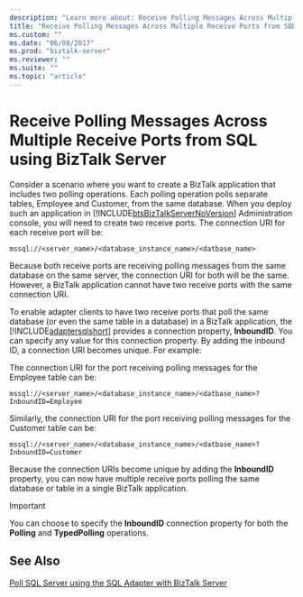 ```yaml
---
description: "Learn more about: Receive Polling Messages Across Multiple Receive Ports from SQL using BizTalk Server"
title: "Receive Polling Messages Across Multiple Receive Ports from SQL using BizTalk Server"
ms.custom: ""
ms.date: "06/08/2017"
ms.prod: "biztalk-server"
ms.reviewer: ""
ms.suite: ""
ms.topic: "article"
---
```

# Receive Polling Messages Across Multiple Receive Ports from SQL using BizTalk Server
Consider a scenario where you want to create a BizTalk application that includes two polling operations. Each polling operation polls separate tables, Employee and Customer, from the same database. When you deploy such an application in [!INCLUDE[btsBizTalkServerNoVersion](../../includes/btsbiztalkservernoversion-md.md)] Administration console, you will need to create two receive ports. The connection URI for each receive port will be:  
  
```  
mssql://<server_name>/<database_instance_name>/<datbase_name>  
```  
  
 Because both receive ports are receiving polling messages from the same database on the same server, the connection URI for both will be the same. However, a BizTalk application cannot have two receive ports with the same connection URI.  
  
 To enable adapter clients to have two receive ports that poll the same database (or even the same table in a database) in a BizTalk application, the [!INCLUDE[adaptersqlshort](../../includes/adaptersqlshort-md.md)] provides a connection property, **InboundID**. You can specify any value for this connection property. By adding the inbound ID, a connection URI becomes unique. For example:  
  
 The connection URI for the port receiving polling messages for the Employee table can be:  
  
```  
mssql://<server_name>/<database_instance_name>/<datbase_name>?InboundID=Employee  
```  
  
 Similarly, the connection URI for the port receiving polling messages for the Customer table can be:  
  
```  
mssql://<server_name>/<database_instance_name>/<datbase_name>?InboundID=Customer  
```  
  
 Because the connection URIs become unique by adding the **InboundID** property, you can now have multiple receive ports polling the same database or table in a single BizTalk application.  
  
> [!IMPORTANT]
>  You can choose to specify the **InboundID** connection property for both the **Polling** and **TypedPolling** operations.  
  
## See Also  
 [Poll SQL Server using the SQL Adapter with BizTalk Server](../../adapters-and-accelerators/adapter-sql/poll-sql-server-using-the-sql-adapter-with-biztalk-server.md)
